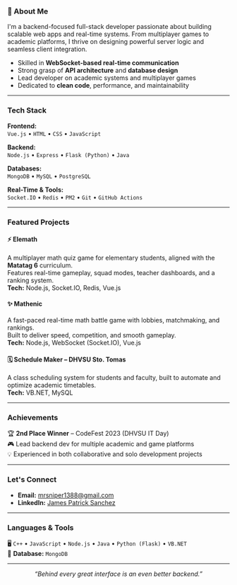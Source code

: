

### 💫 About Me

I'm a backend-focused full-stack developer passionate about building scalable web apps and real-time systems. From multiplayer games to academic platforms, I thrive on designing powerful server logic and seamless client integration.

- Skilled in **WebSocket-based real-time communication**  
- Strong grasp of **API architecture** and **database design**  
- Lead developer on academic systems and multiplayer games  
- Dedicated to **clean code**, performance, and maintainability

---

### Tech Stack

**Frontend:**  
`Vue.js` • `HTML` • `CSS` • `JavaScript`

**Backend:**  
`Node.js` • `Express` • `Flask (Python)` • `Java`

**Databases:**  
`MongoDB` • `MySQL` • `PostgreSQL`

**Real-Time & Tools:**  
`Socket.IO` • `Redis` • `PM2` • `Git` • `GitHub Actions`

---

### Featured Projects

#### ⚡️ Elemath  
A multiplayer math quiz game for elementary students, aligned with the **Matatag 6** curriculum.  
Features real-time gameplay, squad modes, teacher dashboards, and a ranking system.  
**Tech:** Node.js, Socket.IO, Redis, Vue.js

#### ✨ Mathenic  
A fast-paced real-time math battle game with lobbies, matchmaking, and rankings.  
Built to deliver speed, competition, and smooth gameplay.  
**Tech:** Node.js, WebSocket (Socket.IO), Vue.js

#### 🗓️ Schedule Maker – DHVSU Sto. Tomas  
A class scheduling system for students and faculty, built to automate and optimize academic timetables.  
**Tech:** VB.NET, MySQL

---

### Achievements

🏆 **2nd Place Winner** – CodeFest 2023 (DHVSU IT Day)  
🎮 Lead backend dev for multiple academic and game platforms  
💡 Experienced in both collaborative and solo development projects

---

### Let's Connect

- **Email:** [mrsniper1388@gmail.com](mailto:mrsniper1388@gmail.com)  
- **LinkedIn:** [James Patrick Sanchez](https://www.linkedin.com/in/james-patrick-sanchez-360552342)

---

### Languages & Tools

🖥️ `C++` • `JavaScript` • `Node.js` • `Java` • `Python (Flask)` • `VB.NET`  
💾 **Database:** `MongoDB`

---

<p align="center">
  <em>“Behind every great interface is an even better backend.”</em>
</p>
